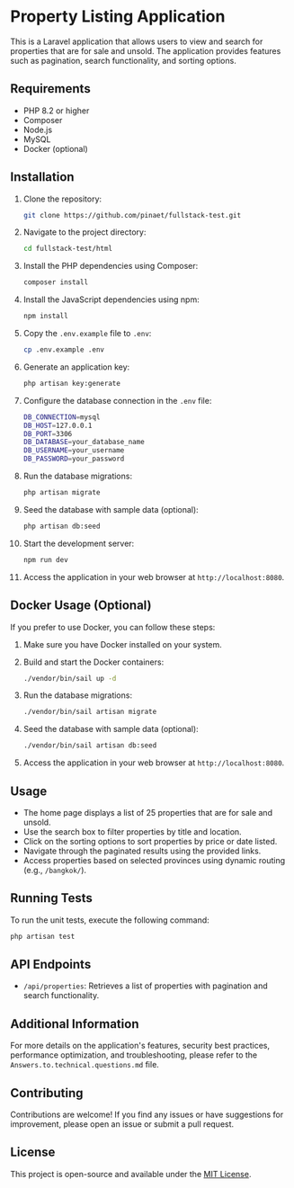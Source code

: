# Property Listing Application

This is a Laravel application that allows users to view and search for properties that are for sale and unsold. The application provides features such as pagination, search functionality, and sorting options.

## Requirements

- PHP 8.2 or higher
- Composer
- Node.js
- MySQL
- Docker (optional)

## Installation

1. Clone the repository:

   ```bash
   git clone https://github.com/pinaet/fullstack-test.git
   ```

2. Navigate to the project directory:

   ```bash
   cd fullstack-test/html
   ```

3. Install the PHP dependencies using Composer:

   ```bash
   composer install
   ```

4. Install the JavaScript dependencies using npm:

   ```bash
   npm install
   ```

5. Copy the `.env.example` file to `.env`:

   ```bash
   cp .env.example .env
   ```

6. Generate an application key:

   ```bash
   php artisan key:generate
   ```

7. Configure the database connection in the `.env` file:

   ```bash
   DB_CONNECTION=mysql
   DB_HOST=127.0.0.1
   DB_PORT=3306
   DB_DATABASE=your_database_name
   DB_USERNAME=your_username
   DB_PASSWORD=your_password
   ```

8. Run the database migrations:

   ```bash
   php artisan migrate
   ```

9. Seed the database with sample data (optional):

   ```bash
   php artisan db:seed
   ```

10. Start the development server:

    ```bash
    npm run dev
    ```

11. Access the application in your web browser at `http://localhost:8080`.

## Docker Usage (Optional)

If you prefer to use Docker, you can follow these steps:

1. Make sure you have Docker installed on your system.

2. Build and start the Docker containers:

   ```bash
   ./vendor/bin/sail up -d
   ```

3. Run the database migrations:

   ```bash
   ./vendor/bin/sail artisan migrate
   ```

4. Seed the database with sample data (optional):

   ```bash
   ./vendor/bin/sail artisan db:seed
   ```

5. Access the application in your web browser at `http://localhost:8080`.

## Usage

- The home page displays a list of 25 properties that are for sale and unsold.
- Use the search box to filter properties by title and location.
- Click on the sorting options to sort properties by price or date listed.
- Navigate through the paginated results using the provided links.
- Access properties based on selected provinces using dynamic routing (e.g., `/bangkok/`).

## Running Tests

To run the unit tests, execute the following command:

```bash
php artisan test
```

## API Endpoints

- `/api/properties`: Retrieves a list of properties with pagination and search functionality.

## Additional Information

For more details on the application's features, security best practices, performance optimization, and troubleshooting, please refer to the `Answers.to.technical.questions.md` file.

## Contributing

Contributions are welcome! If you find any issues or have suggestions for improvement, please open an issue or submit a pull request.

## License

This project is open-source and available under the [MIT License](https://opensource.org/licenses/MIT).
